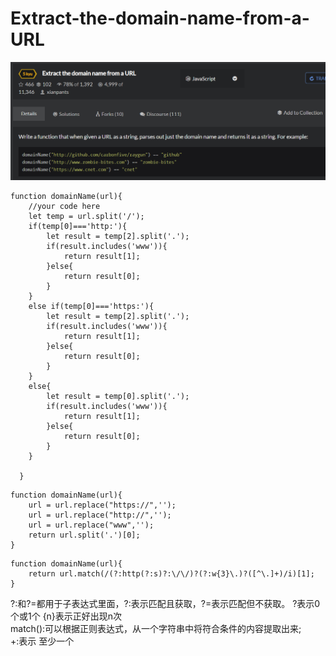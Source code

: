 # Extract-the-domain-name-from-a-URL
![](img/Extract-the-domain-name-from-a-URL.png)  

```
function domainName(url){
    //your code here
    let temp = url.split('/');
    if(temp[0]==='http:'){
        let result = temp[2].split('.');
        if(result.includes('www')){
            return result[1];
        }else{
            return result[0];
        } 
    }
    else if(temp[0]==='https:'){
        let result = temp[2].split('.');
        if(result.includes('www')){
            return result[1];
        }else{
            return result[0];
        } 
    }
    else{
        let result = temp[0].split('.');
        if(result.includes('www')){
            return result[1];
        }else{
            return result[0];
        }  
    }

  }
```

```
function domainName(url){
    url = url.replace("https://",'');
    url = url.replace("http://",'');
    url = url.replace("www",'');
    return url.split('.')[0];
}
```
```
function domainName(url){
    return url.match(/(?:http(?:s)?:\/\/)?(?:w{3}\.)?([^\.]+)/i)[1];
}
```
?:和?=都用于子表达式里面，?:表示匹配且获取，?=表示匹配但不获取。
?表示0个或1个
{n}表示正好出现n次  
match():可以根据正则表达式，从一个字符串中将符合条件的内容提取出来;  
\+:表示 至少一个